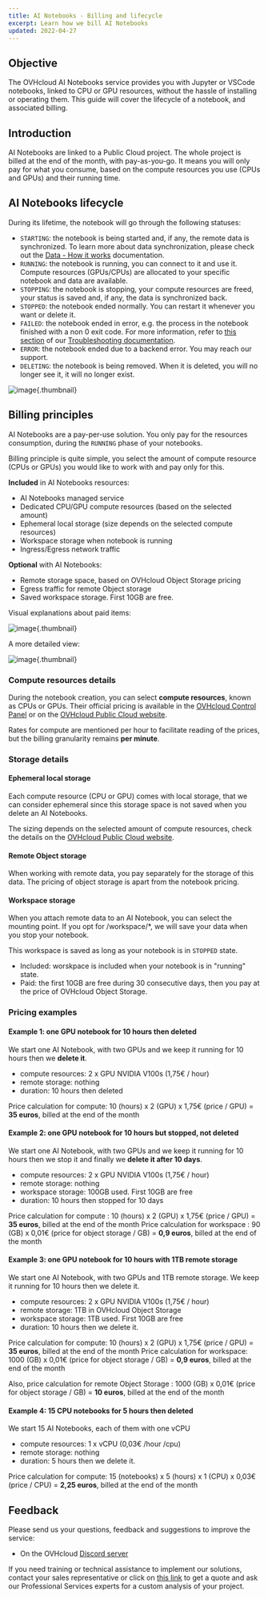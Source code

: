 ```yaml
---
title: AI Notebooks - Billing and lifecycle
excerpt: Learn how we bill AI Notebooks
updated: 2022-04-27
---
```


## Objective

The OVHcloud AI Notebooks service provides you with Jupyter or VSCode notebooks, linked to CPU or GPU resources, without the hassle of installing or operating them. This guide will cover the lifecycle of a notebook, and associated billing.

## Introduction

AI Notebooks are linked to a Public Cloud project. The whole project is billed at the end of the month, with pay-as-you-go. It means you will only pay for what you consume, based on the compute resources you use (CPUs and GPUs) and their running time.

## AI Notebooks lifecycle

During its lifetime, the notebook will go through the following statuses:

- `STARTING`: the notebook is being started and, if any, the remote data is synchronized. To learn more about data synchronization, please check out the [Data - How it works](/pages/platform/ai/gi_02_concepts_data#how-it-works) documentation.
- `RUNNING`: the notebook is running, you can connect to it and use it. Compute resources (GPUs/CPUs) are allocated to your specific notebook and data are available.
- `STOPPING`: the notebook is stopping, your compute resources are freed, your status is saved and, if any, the data is synchronized back.
- `STOPPED`: the notebook ended normally. You can restart it whenever you want or delete it.
- `FAILED`: the notebook ended in error, e.g. the process in the notebook finished with a non 0 exit code. For more information, refer to [this section](/pages/platform/ai/notebook_guide_troubleshooting#cli-my-notebook-is-in-failed-status) of our [Troubleshooting documentation](/pages/public_cloud/ai_machine_learning/notebook_guide_troubleshooting).
- `ERROR`: the notebook ended due to a backend error. You may reach our support.
- `DELETING`: the notebook is being removed. When it is deleted, you will no longer see it, it will no longer exist.

![image](images/ai.notebooks.lifecycle.png){.thumbnail}

## Billing principles

AI Notebooks are a pay-per-use solution. You only pay for the resources consumption, during the `RUNNING` phase of your notebooks.

Billing principle is quite simple, you select the amount of compute resource (CPUs or GPUs) you would like to work with and pay only for this.

**Included** in AI Notebooks resources:

- AI Notebooks managed service
- Dedicated CPU/GPU compute resources (based on the selected amount)
- Ephemeral local storage (size depends on the selected compute resources)
- Workspace storage when notebook is running
- Ingress/Egress network traffic

**Optional** with AI Notebooks:

- Remote storage space, based on OVHcloud Object Storage pricing
- Egress traffic for remote Object storage
- Saved workspace storage. First 10GB are free.

Visual explanations about paid items:

![image](images/ai.notebooks.items.png){.thumbnail}

A more detailed view:

![image](images/ai.notebooks.billing.png){.thumbnail}

### Compute resources details

During the notebook creation, you can select **compute resources**, known as CPUs or GPUs.
Their official pricing is available in the [OVHcloud Control Panel](https://www.ovh.com/auth/?action=gotomanager&from=https://www.ovh.ie/&ovhSubsidiary=ie) or on the [OVHcloud Public Cloud website](https://www.ovhcloud.com/en-ie/public-cloud/prices/).

Rates for compute are mentioned per hour to facilitate reading of the prices, but the billing granularity remains **per minute**.

### Storage details

#### Ephemeral local storage

Each compute resource (CPU or GPU) comes with local storage, that we can consider ephemeral since this storage space is not saved when you delete an AI Notebooks.

The sizing depends on the selected amount of compute resources, check the details on the [OVHcloud Public Cloud website](https://www.ovhcloud.com/en-ie/public-cloud/prices/).

#### Remote Object storage

When working with remote data, you pay separately for the storage of this data.
The pricing of object storage is apart from the notebook pricing.

#### Workspace storage

When you attach remote data to an AI Notebook, you can select the mounting point. If you opt for /workspace/*, we will save your data when you stop your notebook.

This workspace is saved as long as your notebook is in `STOPPED` state.

- Included: worskpace is included when your notebook is in "running" state.
- Paid: the first 10GB are free during 30 consecutive days, then you pay at the price of OVHcloud Object Storage.

### Pricing examples

#### Example 1: one GPU notebook for 10 hours then deleted

We start one AI Notebook, with two GPUs and we keep it running for 10 hours then we **delete it**.

- compute resources: 2 x GPU NVIDIA V100s (1,75€ / hour)
- remote storage:  nothing
- duration: 10 hours then deleted

Price calculation for compute: 10 (hours) x 2 (GPU) x 1,75€ (price / GPU) = **35 euros**, billed at the end of the month

#### Example 2: one GPU notebook for 10 hours but stopped, not deleted

We start one AI Notebook, with two GPUs and we keep it running for 10 hours then we stop it and finally we **delete it after 10 days**.

- compute resources: 2 x GPU NVIDIA V100s (1,75€ / hour)
- remote storage: nothing
- workspace storage: 100GB used. First 10GB are free
- duration: 10 hours then stopped for 10 days

Price calculation for compute : 10 (hours) x 2 (GPU) x 1,75€ (price / GPU) = **35 euros**, billed at the end of the month
Price calculation for workspace : 90 (GB) x 0,01€ (price for object storage / GB) = **0,9 euros**, billed at the end of the month

#### Example 3: one GPU notebook for 10 hours with 1TB remote storage

We start one AI Notebook, with two GPUs and 1TB remote storage. We keep it running for 10 hours then we delete it.

- compute resources: 2 x GPU NVIDIA V100s (1,75€ / hour)
- remote storage: 1TB in OVHcloud Object Storage
- workspace storage: 1TB used. First 10GB are free
- duration: 10 hours then we delete it.

Price calculation for compute: 10 (hours) x 2 (GPU) x 1,75€ (price / GPU) = **35 euros**, billed at the end of the month
Price calculation for workspace: 1000 (GB) x 0,01€ (price for object storage / GB) = **0,9 euros**, billed at the end of the month

Also, price calculation for remote Object Storage : 1000 (GB) x 0,01€ (price for object storage / GB) = **10 euros**, billed at the end of the month

#### Example 4: 15 CPU notebooks for 5 hours then deleted

We start 15 AI Notebooks, each of them with one vCPU

 - compute resources: 1 x vCPU (0,03€ /hour /cpu)
 - remote storage: nothing
 - duration: 5 hours then we delete it.

Price calculation for compute: 15 (notebooks) x 5 (hours) x 1 (CPU) x 0,03€ (price / CPU) = **2,25 euros**, billed at the end of the month

## Feedback

Please send us your questions, feedback and suggestions to improve the service:

- On the OVHcloud [Discord server](https://discord.com/invite/vXVurFfwe9)

If you need training or technical assistance to implement our solutions, contact your sales representative or click on [this link](https://www.ovhcloud.com/en-ie/professional-services/) to get a quote and ask our Professional Services experts for a custom analysis of your project.

